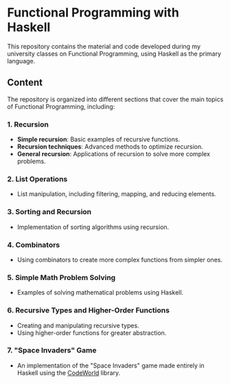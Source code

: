 # Functional Programming with Haskell

This repository contains the material and code developed during my university classes on Functional Programming, using Haskell as the primary language.

## Content

The repository is organized into different sections that cover the main topics of Functional Programming, including:

### 1. Recursion
- **Simple recursion**: Basic examples of recursive functions.
- **Recursion techniques**: Advanced methods to optimize recursion.
- **General recursion**: Applications of recursion to solve more complex problems.

### 2. List Operations
- List manipulation, including filtering, mapping, and reducing elements.

### 3. Sorting and Recursion
- Implementation of sorting algorithms using recursion.

### 4. Combinators
- Using combinators to create more complex functions from simpler ones.

### 5. Simple Math Problem Solving
- Examples of solving mathematical problems using Haskell.

### 6. Recursive Types and Higher-Order Functions
- Creating and manipulating recursive types.
- Using higher-order functions for greater abstraction.

### 7. "Space Invaders" Game
- An implementation of the "Space Invaders" game made entirely in Haskell using the [CodeWorld](https://github.com/google/codeworld) library.
